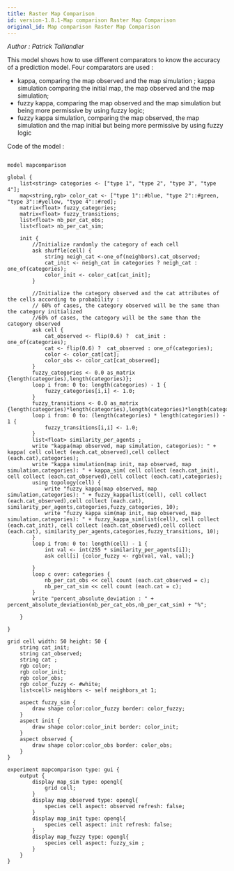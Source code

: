 ```yaml
---
title: Raster Map Comparison
id: version-1.8.1-Map comparison Raster Map Comparison
original_id: Map comparison Raster Map Comparison
---
```


[//]: # (keyword|operator_in)
[//]: # (keyword|operator_as_matrix)
[//]: # (keyword|operator_kappa)
[//]: # (keyword|operator_kappa_sim)
[//]: # (keyword|operator_fuzzy_kappa)
[//]: # (keyword|operator_fuzzy_kappa_sim)
[//]: # (keyword|operator_percent_absolute_deviation)
[//]: # (keyword|statement_put)
[//]: # (keyword|statement_using)
[//]: # (keyword|type_matrix)
[//]: # (keyword|type_topology)
[//]: # (keyword|concept_grid)
[//]: # (keyword|concept_comparison)
[//]: # (keyword|concept_raster)
[//]: # (keyword|concept_statistic)


_Author : Patrick Taillandier_

This model shows how to use different comparators to know the accuracy of a prediction model. Four comparators are used :
- kappa, comparing the map observed and the map simulation ; kappa simulation comparing the initial map, the map observed and the map simulation;
- fuzzy kappa, comparing the map observed and the map simulation but being more permissive by using fuzzy logic;
- fuzzy kappa simulation, comparing the map observed, the map simulation and the map initial but being more permissive by using fuzzy logic


Code of the model : 

```

model mapcomparison

global {
	list<string> categories <- ["type 1", "type 2", "type 3", "type 4"];
	map<string,rgb> color_cat <- ["type 1"::#blue, "type 2"::#green, "type 3"::#yellow, "type 4"::#red];
	matrix<float> fuzzy_categories;
	matrix<float> fuzzy_transitions;
	list<float> nb_per_cat_obs;
	list<float> nb_per_cat_sim;
	 
	init {
		//Initialize randomly the category of each cell
		ask shuffle(cell) {
			string neigh_cat <-one_of(neighbors).cat_observed;
			cat_init <- neigh_cat in categories ? neigh_cat : one_of(categories);
			color_init <- color_cat[cat_init];
		}
		
		//Initialize the category observed and the cat attributes of the cells according to probability : 
		// 60% of cases, the category observed will be the same than the category initialized
		//60% of cases, the category will be the same than the category observed
		ask cell {
			cat_observed <- flip(0.6) ?  cat_init : one_of(categories);
			cat <- flip(0.6) ?  cat_observed : one_of(categories);
			color <- color_cat[cat];
			color_obs <- color_cat[cat_observed];
		}
		fuzzy_categories <- 0.0 as_matrix {length(categories),length(categories)};
		loop i from: 0 to: length(categories) - 1 {
			fuzzy_categories[i,i] <- 1.0;
		}
		fuzzy_transitions <- 0.0 as_matrix {length(categories)*length(categories),length(categories)*length(categories)};
		loop i from: 0 to: (length(categories) * length(categories)) - 1 {
			fuzzy_transitions[i,i] <- 1.0;	
		}
		list<float> similarity_per_agents ;
		write "kappa(map observed, map simulation, categories): " + kappa( cell collect (each.cat_observed),cell collect (each.cat),categories);
		write "kappa simulation(map init, map observed, map simulation,categories): " + kappa_sim( cell collect (each.cat_init), cell collect (each.cat_observed),cell collect (each.cat),categories);
		using topology(cell) {
			write "fuzzy kappa(map observed, map simulation,categories): " + fuzzy_kappa(list(cell), cell collect (each.cat_observed),cell collect (each.cat), similarity_per_agents,categories,fuzzy_categories, 10);
			write "fuzzy kappa sim(map init, map observed, map simulation,categories): " + fuzzy_kappa_sim(list(cell), cell collect (each.cat_init), cell collect (each.cat_observed),cell collect (each.cat), similarity_per_agents,categories,fuzzy_transitions, 10);
		}
		loop i from: 0 to: length(cell) - 1 {
			int val <- int(255 * similarity_per_agents[i]);
			ask cell[i] {color_fuzzy <- rgb(val, val, val);}
			
		}
		loop c over: categories {
			nb_per_cat_obs << cell count (each.cat_observed = c);
			nb_per_cat_sim << cell count (each.cat = c); 
		}
		write "percent_absolute_deviation : " + percent_absolute_deviation(nb_per_cat_obs,nb_per_cat_sim) + "%";
		
	}
	
}

grid cell width: 50 height: 50 {
	string cat_init;
	string cat_observed;
	string cat ;
	rgb color;
	rgb color_init;
	rgb color_obs;
	rgb color_fuzzy <- #white;
	list<cell> neighbors <- self neighbors_at 1;
	
	aspect fuzzy_sim {
		draw shape color:color_fuzzy border: color_fuzzy;
	}
	aspect init {
		draw shape color:color_init border: color_init;
	}
	aspect observed {
		draw shape color:color_obs border: color_obs;
	}
}

experiment mapcomparison type: gui {
	output {
		display map_sim type: opengl{
			grid cell;
		}
		display map_observed type: opengl{
			species cell aspect: observed refresh: false;
		}
		display map_init type: opengl{
			species cell aspect: init refresh: false;
		}
		display map_fuzzy type: opengl{
			species cell aspect: fuzzy_sim ;
		}
	}
}

```

